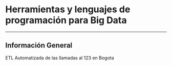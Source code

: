 # Herramientas y lenguajes de programación para Big Data
----------------------
## Información General
ETL Automatizada de las llamadas al 123 en Bogota
